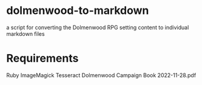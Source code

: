 # dolmenwood-to-markdown
a script for converting the Dolmenwood RPG setting content to individual markdown files

# Requirements
Ruby
ImageMagick
Tesseract
Dolmenwood Campaign Book 2022-11-28.pdf